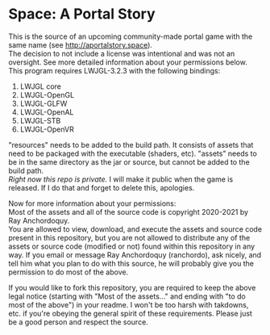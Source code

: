 # Space: A Portal Story  
This is the source of an upcoming community-made portal game with the same name (see <http://aportalstory.space>).  
The decision to not include a license was intentional and was not an oversight. See more detailed information about your permissions below.  
This program requires LWJGL-3.2.3 with the following bindings:  
1. LWJGL core  
2. LWJGL-OpenGL  
3. LWJGL-GLFW  
4. LWJGL-OpenAL  
4. LWJGL-STB  
4. LWJGL-OpenVR  
  
"resources" needs to be added to the build path. It consists of assets that need to be packaged with the executable (shaders, etc). "assets" needs to be in the same directory as the jar or source, but cannot be added to the build path.  
*Right now this repo is private.* I will make it public when the game is released. If I do that and forget to delete this, apologies.  
  
Now for more information about your permissions:  
Most of the assets and all of the source code is copyright 2020-2021 by Ray Anchordoquy.  
You are allowed to view, download, and execute the assets and source code present in this repository, but you are not allowed to distribute any of the assets or source code (modified or not) found within this repository in any way. If you email or message Ray Anchordoquy (ranchordo), ask nicely, and tell him what you plan to do with this source, he will probably give you the permission to do most of the above.  
  
If you would like to fork this repository, you are required to keep the above legal notice (starting with "Most of the assets..." and ending with "to do most of the above") in your readme. I won't be too harsh with takdowns, etc. if you're obeying the general spirit of these requirements. Please just be a good person and respect the source.